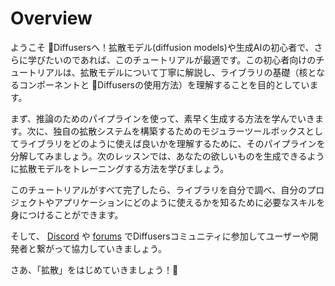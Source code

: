 <!--Copyright 2023 The HuggingFace Team. All rights reserved.

Licensed under the Apache License, Version 2.0 (the "License"); you may not use this file except in compliance with
the License. You may obtain a copy of the License at

http://www.apache.org/licenses/LICENSE-2.0

Unless required by applicable law or agreed to in writing, software distributed under the License is distributed on
an "AS IS" BASIS, WITHOUT WARRANTIES OR CONDITIONS OF ANY KIND, either express or implied. See the License for the
specific language governing permissions and limitations under the License.
-->

# Overview

ようこそ 🧨Diffusersへ！拡散モデル(diffusion models)や生成AIの初心者で、さらに学びたいのであれば、このチュートリアルが最適です。この初心者向けのチュートリアルは、拡散モデルについて丁寧に解説し、ライブラリの基礎（核となるコンポーネントと 🧨Diffusersの使用方法）を理解することを目的としています。

まず、推論のためのパイプラインを使って、素早く生成する方法を学んでいきます。次に、独自の拡散システムを構築するためのモジュラーツールボックスとしてライブラリをどのように使えば良いかを理解するために、そのパイプラインを分解してみましょう。次のレッスンでは、あなたの欲しいものを生成できるように拡散モデルをトレーニングする方法を学びましょう。

このチュートリアルがすべて完了したら、ライブラリを自分で調べ、自分のプロジェクトやアプリケーションにどのように使えるかを知るために必要なスキルを身につけることができます。

そして、 [Discord](https://discord.com/invite/JfAtkvEtRb) や [forums](https://discuss.huggingface.co/c/discussion-related-to-httpsgithubcomhuggingfacediffusers/63) でDiffusersコミュニティに参加してユーザーや開発者と繋がって協力していきましょう。

さあ、「拡散」をはじめていきましょう！🧨
